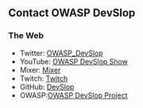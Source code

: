 ## Contact OWASP DevSlop

### The Web

* Twitter: [OWASP_DevSlop](https://twitter.com/Owasp_DevSlop)
* YouTube: [OWASP DevSlop Show](https://aka.ms/DevSlopShow)
* Mixer: [Mixer](https://aka.ms/DevSlop-Mixer)
* Twitch: [Twitch](https://aka.ms/DevSlopTwitch)
* GitHub: [DevSlop](https://github.com/DevSlop)
* OWASP:[OWASP DevSlop Project](https://www.owasp.org/index.php/OWASP_DevSlop_Project)

